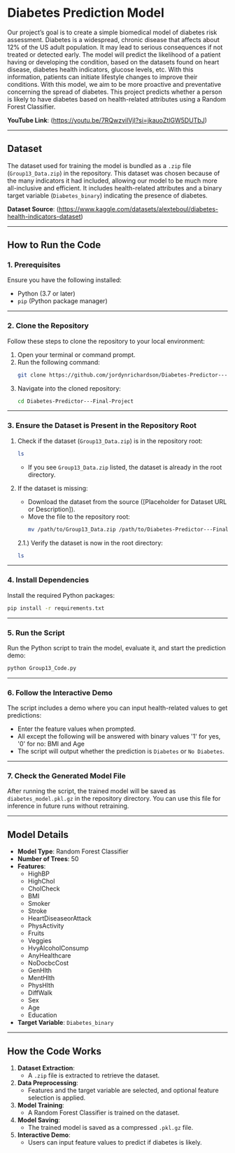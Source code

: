 # Diabetes Prediction Model

Our project’s goal is to create a simple biomedical model of diabetes risk assessment. Diabetes is a widespread, chronic disease that affects about 12% of the US adult population. It may lead to serious consequences if not treated or detected early. The model will predict the likelihood of a patient having or developing the condition, based on the datasets found on heart disease, diabetes health indicators, glucose levels, etc. With this information, patients can initiate lifestyle changes to improve their conditions. With this model, we aim to be more proactive and preventative concerning the spread of diabetes. This project predicts whether a person is likely to have diabetes based on health-related attributes using a Random Forest Classifier.

**YouTube Link**: (https://youtu.be/7RQwzvilVjI?si=jkauoZtlGW5DUTbJ)

---

## **Dataset**
The dataset used for training the model is bundled as a `.zip` file (`Group13_Data.zip`) in the repository. This dataset was chosen because of the many indicators it had included, allowing our model to be much more all-inclusive and efficient. It includes health-related attributes and a binary target variable (`Diabetes_binary`) indicating the presence of diabetes. 

**Dataset Source**: (https://www.kaggle.com/datasets/alexteboul/diabetes-health-indicators-dataset)

---

## **How to Run the Code**

### **1. Prerequisites**
Ensure you have the following installed:
- Python (3.7 or later)
- `pip` (Python package manager)

---

### **2. Clone the Repository**
Follow these steps to clone the repository to your local environment:

1. Open your terminal or command prompt.
2. Run the following command:
   ```bash
   git clone https://github.com/jordynrichardson/Diabetes-Predictor---Final-Project.git
   ```
3. Navigate into the cloned repository:
   ```bash
   cd Diabetes-Predictor---Final-Project
   ```

---

### **3. Ensure the Dataset is Present in the Repository Root**
1. Check if the dataset (`Group13_Data.zip`) is in the repository root:
   ```bash
   ls
   ```
   - If you see `Group13_Data.zip` listed, the dataset is already in the root directory.

2. If the dataset is missing:
   - Download the dataset from the source ([Placeholder for Dataset URL or Description]).
   - Move the file to the repository root:
     ```bash
     mv /path/to/Group13_Data.zip /path/to/Diabetes-Predictor---Final-Project/
     ```

   2.1.) Verify the dataset is now in the root directory:
      ```bash
      ls
      ```

---

### **4. Install Dependencies**
Install the required Python packages:
```bash
pip install -r requirements.txt
```

---

### **5. Run the Script**
Run the Python script to train the model, evaluate it, and start the prediction demo:
```bash
python Group13_Code.py
```

---

### **6. Follow the Interactive Demo**
The script includes a demo where you can input health-related values to get predictions:
- Enter the feature values when prompted.
- All except the following will be answered with binary values '1' for yes, '0' for no: BMI and Age
- The script will output whether the prediction is `Diabetes` or `No Diabetes`.

---

### **7. Check the Generated Model File**
After running the script, the trained model will be saved as `diabetes_model.pkl.gz` in the repository directory. You can use this file for inference in future runs without retraining.

---

## **Model Details**
- **Model Type**: Random Forest Classifier
- **Number of Trees**: 50
- **Features**:
  - HighBP
  - HighChol
  - CholCheck
  - BMI
  - Smoker
  - Stroke
  - HeartDiseaseorAttack
  - PhysActivity
  - Fruits
  - Veggies
  - HvyAlcoholConsump
  - AnyHealthcare
  - NoDocbcCost
  - GenHlth
  - MentHlth
  - PhysHlth
  - DiffWalk
  - Sex
  - Age
  - Education
- **Target Variable**: `Diabetes_binary`

---

## **How the Code Works**
1. **Dataset Extraction**:
   - A `.zip` file is extracted to retrieve the dataset.
2. **Data Preprocessing**:
   - Features and the target variable are selected, and optional feature selection is applied.
3. **Model Training**:
   - A Random Forest Classifier is trained on the dataset.
4. **Model Saving**:
   - The trained model is saved as a compressed `.pkl.gz` file.
5. **Interactive Demo**:
   - Users can input feature values to predict if diabetes is likely.


